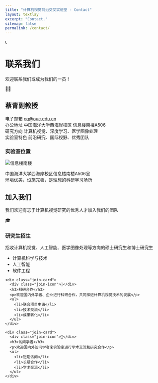 ```yaml
---
title: "计算机视觉前沿交叉实验室 - Contact"
layout: textlay
excerpt: "Contact."
sitemap: false
permalink: /contact/
---
```


<!-- 英雄区域 -->
<div class="contact-hero">
  <div class="contact-hero-content">
    <div class="contact-hero-icon">📞</div>
    <h1 class="contact-title">联系我们</h1>
    <p class="contact-subtitle">欢迎联系我们或成为我们的一员！</p>
  </div>
</div>

<!-- 联系信息区域 -->
<div class="contact-section">
  <div class="contact-card">
    <div class="contact-header">
      <div class="contact-icon">👨‍🏫</div>
      <h2 class="contact-name">蔡青副教授</h2>
    </div>
    <div class="contact-info">
      <div class="contact-item">
        <span class="contact-label">电子邮箱</span>
        <a href="mailto:cq@ouc.edu.cn" class="contact-value contact-email">cq@ouc.edu.cn</a>
      </div>
      <div class="contact-item">
        <span class="contact-label">办公地址</span>
        <span class="contact-value">中国海洋大学西海岸校区 信息楼南楼A506</span>
      </div>
      <div class="contact-item">
        <span class="contact-label">研究方向</span>
        <span class="contact-value">计算机视觉、深度学习、医学图像处理</span>
      </div>
      <div class="contact-item">
        <span class="contact-label">实验室特色</span>
        <span class="contact-value">前沿研究、国际视野、优秀团队</span>
      </div>
    </div>
  </div>
  
  <div class="location-card">
    <h3 class="location-title">实验室位置</h3>
    <div class="location-image">
      <img src="{{ site.url }}{{ site.baseurl }}/images/contactpic/xinxinanlou.jpg" alt="信息楼南楼" />
    </div>
    <p class="location-description">
      中国海洋大学西海岸校区信息楼南楼A506室<br>
      环境优美，设施完善，是理想的科研学习场所
    </p>
  </div>
</div>

<!-- 加入我们区域 -->
<div class="join-section">
  <div class="join-header">
    <h2>加入我们</h2>
    <p>我们欢迎有志于计算机视觉研究的优秀人才加入我们的团队</p>
  </div>
  
  <div class="join-cards">
    <div class="join-card">
      <div class="join-icon">🎓</div>
      <h3>研究生招生</h3>
      <p>招收计算机视觉、人工智能、医学图像处理等方向的硕士研究生和博士研究生</p>
      <ul>
        <li>计算机科学与技术</li>
        <li>人工智能</li>
        <li>软件工程</li>
      </ul>
    </div>
    
    <div class="join-card">
      <div class="join-icon">🔬</div>
      <h3>科研合作</h3>
      <p>欢迎国内外学者、企业进行科研合作，共同推进计算机视觉技术的发展</p>
      <ul>
        <li>联合项目申请</li>
        <li>技术交流</li>
        <li>成果转化</li>
      </ul>
    </div>
    
    <div class="join-card">
      <div class="join-icon">🌟</div>
      <h3>访问学者</h3>
      <p>欢迎国内外访问学者来实验室进行学术交流和研究合作</p>
      <ul>
        <li>短期访问</li>
        <li>长期合作</li>
        <li>学术交流</li>
      </ul>
    </div>
  </div>
</div>

 


